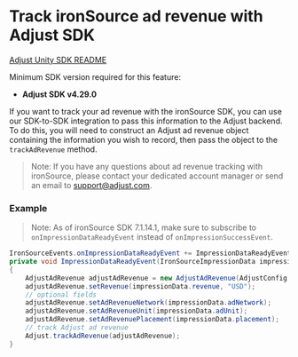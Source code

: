 # Track ironSource ad revenue with Adjust SDK

[Adjust Unity SDK README][unity-readme]

Minimum SDK version required for this feature:

- **Adjust SDK v4.29.0**

If you want to track your ad revenue with the ironSource SDK, you can use our SDK-to-SDK integration to pass this information to the Adjust backend. To do this, you will need to construct an Adjust ad revenue object containing the information you wish to record, then pass the object to the `trackAdRevenue` method.

> Note: If you have any questions about ad revenue tracking with ironSource, please contact your dedicated account manager or send an email to [support@adjust.com](mailto:support@adjust.com).

### Example

> Note: As of ironSource SDK 7.1.14.1, make sure to subscribe to `onImpressionDataReadyEvent` instead of `onImpressionSuccessEvent`.

```cs
IronSourceEvents.onImpressionDataReadyEvent += ImpressionDataReadyEvent;
private void ImpressionDataReadyEvent(IronSourceImpressionData impressionData)
{
    AdjustAdRevenue adjustAdRevenue = new AdjustAdRevenue(AdjustConfig.AdjustAdRevenueSourceIronSource);
    adjustAdRevenue.setRevenue(impressionData.revenue, "USD");
    // optional fields
    adjustAdRevenue.setAdRevenueNetwork(impressionData.adNetwork);
    adjustAdRevenue.setAdRevenueUnit(impressionData.adUnit);
    adjustAdRevenue.setAdRevenuePlacement(impressionData.placement);
    // track Adjust ad revenue
    Adjust.trackAdRevenue(adjustAdRevenue);
}
```

[unity-readme]:    ../../../README.md
